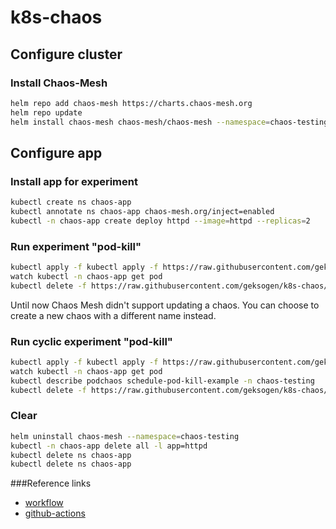 # k8s-chaos

## Configure cluster
### Install Chaos-Mesh
```BASH
helm repo add chaos-mesh https://charts.chaos-mesh.org
helm repo update
helm install chaos-mesh chaos-mesh/chaos-mesh --namespace=chaos-testing --create-namespace --set dashboard.create=true --set dashboard.securityMode=false
```

## Configure app
### Install app for experiment
```BASH
kubectl create ns chaos-app
kubectl annotate ns chaos-app chaos-mesh.org/inject=enabled
kubectl -n chaos-app create deploy httpd --image=httpd --replicas=2
```

### Run experiment "pod-kill"
```BASH
kubectl apply -f kubectl apply -f https://raw.githubusercontent.com/geksogen/k8s-chaos/master/experiments/pod-kill.yaml
watch kubectl -n chaos-app get pod
kubectl delete -f https://raw.githubusercontent.com/geksogen/k8s-chaos/master/experiments/pod-kill.yaml
```
Until now Chaos Mesh didn't support updating a chaos. You can choose to create a new chaos with a different name instead.

### Run cyclic experiment "pod-kill"
```BASH
kubectl apply -f kubectl apply -f https://raw.githubusercontent.com/geksogen/k8s-chaos/master/experiments/cyclic-pod-kill.yaml
watch kubectl -n chaos-app get pod
kubectl describe podchaos schedule-pod-kill-example -n chaos-testing
kubectl delete -f https://raw.githubusercontent.com/geksogen/k8s-chaos/master/experiments/cyclic-pod-kill.yaml
```

### Clear
```BASH
helm uninstall chaos-mesh --namespace=chaos-testing
kubectl -n chaos-app delete all -l app=httpd
kubectl delete ns chaos-app
kubectl delete ns chaos-app
```

###Reference links


* [workflow](https://chaos-mesh.org/docs/2.3.3/create-chaos-mesh-workflow/)
* [github-actions](https://chaos-mesh.org/docs/2.3.3/integrate-chaos-mesh-into-github-actions/)
